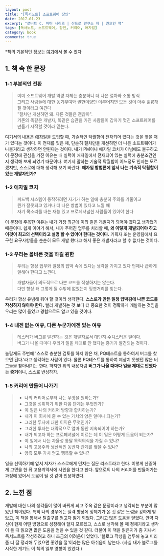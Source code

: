 ```yaml
---
layout: post
title: "[독서노트] 소프트웨어 장인"
date: 2017-01-23
excerpt: "로버트 C. 마틴 시리즈 | 산드로 만쿠소 저 | 권오인 역"
tags: [독서노트, 소프트웨어, 장인, 커리어, 애자일]
category: book
comments: true
---
```


*책의 기본적인 정보는 [여기](https://ridibooks.com/v2/Detail?id=754016528)에서 볼 수 있다

## 1. 책 속 한 문장

### 1-1 부분적인 전환
> 이미 소프트웨어 개발 역량 자체는 충분하니 더 나은 절차와 소통 방식<br/>
> 그리고 사람들에 대한 동기부여와 권한이양만 이루어지면 모든 것이 아주 훌륭해질 것이라고 여긴다<br/>
> "절차만 개선하면 돼. 다른 것들은 괜찮아".<br/>
> 기존의 똑같은 개발자, 똑같은 습관을 가진 사람들이 갑자기 멋진 소프트웨어를 만들기 시작할 것이라 믿는다.<br/>

여기서의 내용은 [애자일](https://goo.gl/FoJtB2)을 도입할 때, 기술적인 탁월함이 전재되어 있다는 것을 잊을 때가 있다는 것이다.
이 전재를 잊은 채, 단순히 절차만을 개선하면 더 나은 소프트웨어가 나올거라고 생각하면 안된다는 것이다.
내가 PM이나 애자일 코치가 아님에도 불구하고 이 문장에 관심을 가진 이유는 내 실력이 애자일에서 전재되어 있는 실력에 충분조건인지 생각해 보게 되었기 때문이다.
여기서 말하는 기술적 탁월함이 어느정도 인지는 모르겠지만, 스스로에 대해 생각해 보기 바란다. <strong>애자일 방법론에 앞서 나는 기숙적 탁월함이 있는 개발자인가?</strong>

### 1-2 애자일 코치
> 피드백 시스템이 동작하려면 자기가 하는 일에 충분히 주의를 기울이고<br>
> 뭔가 잘못되고 있거나 더 나은 방법이 있다고 느낄 때<br>
> 자기 목소리를 내는 재능 있고 프로페셔널한 사람들이 있어야 한다

이 문장에 주목한 이유는 내가 가장 최근에 이와 같은 개발자가 되어야 겠다고 생각했기 때문이다. 
쉽게 이야기 해서, 내가 주어진 업무를 처리할 때, <strong>왜 이렇게 개발되어야 하고 이것이 최고의 선택이라고 설명 할 수 있어야 한다는 것이다.</strong>
기획자 또는 운영팀에서 요구한 요구사항들을 순순히 모두 개발 했다고 해서 좋은 개발자라고 할 수 없다는 것이다.

### 1-3 우리는 올바른 것을 하길 원한
> 우리는 항상 업무와 일정의 압박 속에 있다는 생각을 가지고 있다 언제나 급하게 일해야 한다고 느낀다.

> 개발자들이 의도적으로 나쁜 코드를 작성하지는 않는다.<br>
> 다만 항상 왜 그렇게 될 수밖에 없었는지 핑곗거리를 찾는다.

우리가 항상 유념해 둬야 할 것이라 생각한다. <strong>스스로가 만든 일정 압박감에 나쁜 코드를 작성하지 않아야 한다.</strong> 
빨리 개발하는 것 보다 더 중요한 것이 정확하게 개발하는 것임을 우리는 많이 들었고 경험으로도 알고 있을 것이다.

### 1-4 내겐 없는 여유, 다른 누군가에겐 있는 여유
> 테스터가 버그를 발견하는 것은 개발자로서 대단히 수치스러운 일이다.<br>
> 버그가 나올 때마다 우리가 일을 제대로 안 했다는 증거가 발견되는 것이다.

놀랍게도 주변에 '스스로 충분한 검토를 하지 않은 채, PQ테스트을 통하여서 버그를 찾으면 된다.'라고 생각하는 사람이 있다.
물론 PQ테스트를 통하여 예상치 못했던 많은 버그들을 찾아내기는 한다. 하지만 위의 내용처럼 <strong>버그가 나올 때마다 일을 제대로 안했다는 증거</strong>이니, 스스로 반성하자.

### 1-5 커리어 만들어 나가기
> - 나의 커리어로부터 나는 무엇을 원하는가?
> - 그것을 성취하기 위한 다음 단계는 무엇인가?
> - 이 일은 나의 커리어 방향과 합치하는가?
> - 내가 이 회사에 줄 수 있는 가치의 양은 얼마나 되는가?
> - 그러한 투자에 대한 이익은 무엇인가?
> - 그러한 투자는 대략적으로 얼마 동안 지속되어야 하는가?
> - 내가 되고자 하는 프로페셔널에 이르는 데 이 일은 어떻게 도움이 되는가?
> - 이 일에서 나는 자율성 통달 목적의식을 가질 수 있나?
> - 나의 고용주와 생산적인 동반자 관계를 맺을 수 있나?
> - 양측 모두 가치 얻고 행복할 수 있나?

일을 선택하기에 앞서 저자가 스스로에게 던지는 질문 리스트라고 한다. 이렇게 신중하게 고민을 한 뒤 고용계약서에 사인을 한다고 한다.
앞으로의 나의 커리어를 만들어가는 과정에 있어서 도움이 될 것 같아 인용하였다.

## 2. 느낀 점
개발에 대한 나의 생각들이 많이 바뀌게 되고 주옥 같은 문장이라고 생각되는 부분이 많았던 책이었다.
특히 나의 경우에는 실력 향상에 정체기가 온 것 같은 느낌을 강하게 받았고, 이 책을 통해서 탈출구를 얻고자 읽게 되었다. 그리고 많은 도움을 얻었다.
만약 자신이 현재 어떤 방향으로 성장해야 할지 모르겠고, 스스로 생각해 볼 때 정체기라고 생각이 들 때 읽으면 많은 도움을 얻을 수 있을 것 같다.
더불어 이 책을 읽은지가 좀 지나서 독서노트를 작성하려고 하니 조금의 어려움이 있었다. '블로그 작성을 염두해 놓고 미리 좀 더 잘 정리해 두었으면 좋았을 껄'이라는 많은 아쉬움이 남는다.
(사실 내가 블로그를 시작한 계기도 이 책의 일부 영향이 있었다.) 